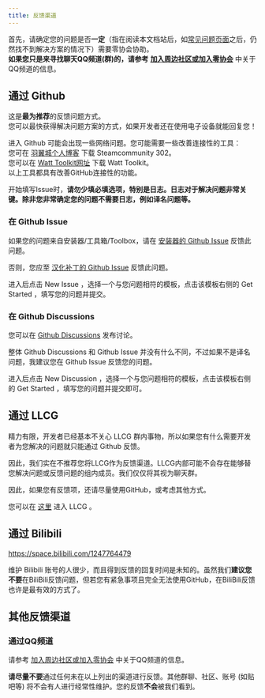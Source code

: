 ```yaml
---
title: 反馈渠道
---
```

首先，请确定您的问题是否**一定**（指在阅读本文档站后，如[常见问题页面](https://www.zeroasso.top/docs/FAQ)之后，仍然找不到解决方案的情况下）需要零协会协助。  
**如果您只是来寻找聊天QQ频道(群)的，请参考** [**加入周边社区或加入零协会**](https://www.zeroasso.top/docs/main#join-community) 中关于QQ频道的信息。

## 通过 Github

这是**最为推荐**的反馈问题方式。  
您可以最快获得解决问题方案的方式，如果开发者还在使用电子设备就能回复您！

进入 Github 可能会出现一些网络问题。您可能需要一些改善连接性的工具：  
您可在 [羽翼城个人博客](https://www.dogfight360.com/blog/686/) 下载 Steamcommunity 302。  
您可以在 [Watt Toolkit网址](https://steampp.net/) 下载 Watt Toolkit。  
以上工具都具有改善GitHub连接性的功能。

开始填写Issue时，**请勿少填必填选项，特别是日志。日志对于解决问题非常关键。除非您非常确定您的问题不需要日志，例如译名问题等。**

### 在 Github Issue

如果您的问题来自安装器/工具箱/Toolbox，请在 [安装器的 Github Issue](https://github.com/LocalizeLimbusCompany/LLC_MOD_Toolbox/issues) 反馈此问题。

否则，您应至 [汉化补丁的 Github Issue](https://github.com/LocalizeLimbusCompany/LocalizeLimbusCompany/issues) 反馈此问题。

进入后点击 New Issue ，选择一个与您问题相符的模板，点击该模板右侧的 Get Started ，填写您的问题并提交。

### 在 Github Discussions

您可以在 [Github Discussions](https://github.com/orgs/LocalizeLimbusCompany/discussions) 发布讨论。

整体 Github Discussions 和 Github Issue 并没有什么不同，不过如果不是译名问题，我建议您在 Github Issue 反馈您的问题。

进入后点击 New Discussion ，选择一个与您问题相符的模板，点击该模板右侧的 Get Started ，填写您的问题并提交即可。

## 通过 LLCG

精力有限，开发者已经基本不关心 LLCG 群内事物，所以如果您有什么需要开发者为您解决的问题就只能通过 Github 反馈。

因此，我们实在不推荐您将LLCG作为反馈渠道。LLCG内部可能不会存在能够替您解决问题或反馈问题的组内成员。我们仅仅将其视为聊天群。

因此，如果您有反馈项，还请尽量使用GitHub，或考虑其他方式。

您可以在 [这里](https://jq.qq.com/?_wv=1027&k=5NE6Kvg2) 进入 LLCG 。

## 通过 Bilibili

https://space.bilibili.com/1247764479

维护 Bilibili 账号的人很少，而且得到反馈的回复时间是未知的。虽然我们**建议您不要**在BiliBili反馈问题，但若您有紧急事项且完全无法使用GitHub，在BiliBili反馈也许是最有效的方式了。

## 其他反馈渠道

### 通过QQ频道
请参考 [加入周边社区或加入零协会](https://www.zeroasso.top/docs/main#join-community) 中关于QQ频道的信息。

**请尽量不要**通过任何未在以上列出的渠道进行反馈。其他群聊、社区、账号 (如贴吧等) 将不会有人进行经常性维护。您的反馈**不会**被我们看到。